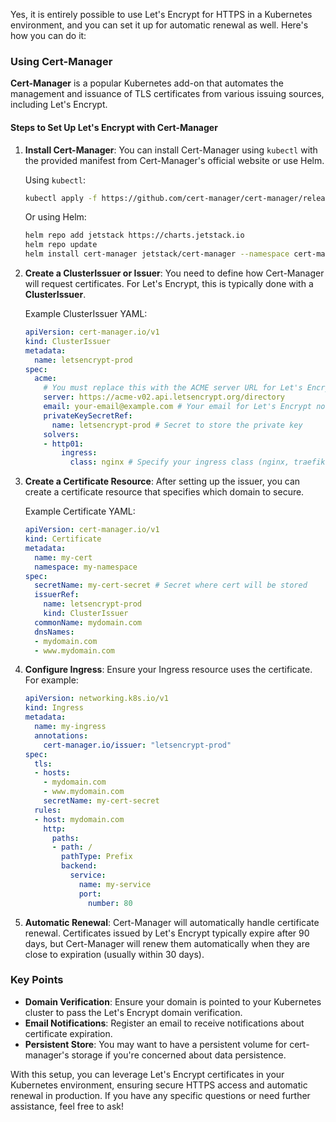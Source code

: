 Yes, it is entirely possible to use Let's Encrypt for HTTPS in a Kubernetes environment, and you can set it up for automatic renewal as well. Here's how you can do it:

### Using Cert-Manager

**Cert-Manager** is a popular Kubernetes add-on that automates the management and issuance of TLS certificates from various issuing sources, including Let's Encrypt.

#### Steps to Set Up Let's Encrypt with Cert-Manager

1. **Install Cert-Manager**:
   You can install Cert-Manager using `kubectl` with the provided manifest from Cert-Manager's official website or use Helm.

   Using `kubectl`:
   ```bash
   kubectl apply -f https://github.com/cert-manager/cert-manager/releases/latest/download/cert-manager.yaml
   ```

   Or using Helm:
   ```bash
   helm repo add jetstack https://charts.jetstack.io
   helm repo update
   helm install cert-manager jetstack/cert-manager --namespace cert-manager --create-namespace --version vX.Y.Z # Replace with the latest version
   ```

2. **Create a ClusterIssuer or Issuer**:
   You need to define how Cert-Manager will request certificates. For Let's Encrypt, this is typically done with a **ClusterIssuer**.

   Example ClusterIssuer YAML:
   ```yaml
   apiVersion: cert-manager.io/v1
   kind: ClusterIssuer
   metadata:
     name: letsencrypt-prod
   spec:
     acme:
       # You must replace this with the ACME server URL for Let's Encrypt
       server: https://acme-v02.api.letsencrypt.org/directory
       email: your-email@example.com # Your email for Let's Encrypt notifications
       privateKeySecretRef:
         name: letsencrypt-prod # Secret to store the private key
       solvers:
       - http01:
           ingress:
             class: nginx # Specify your ingress class (nginx, traefik, etc.)
   ```

3. **Create a Certificate Resource**:
   After setting up the issuer, you can create a certificate resource that specifies which domain to secure.

   Example Certificate YAML:
   ```yaml
   apiVersion: cert-manager.io/v1
   kind: Certificate
   metadata:
     name: my-cert
     namespace: my-namespace
   spec:
     secretName: my-cert-secret # Secret where cert will be stored
     issuerRef:
       name: letsencrypt-prod
       kind: ClusterIssuer
     commonName: mydomain.com
     dnsNames:
     - mydomain.com
     - www.mydomain.com
   ```

4. **Configure Ingress**:
   Ensure your Ingress resource uses the certificate. For example:

   ```yaml
   apiVersion: networking.k8s.io/v1
   kind: Ingress
   metadata:
     name: my-ingress
     annotations:
       cert-manager.io/issuer: "letsencrypt-prod"
   spec:
     tls:
     - hosts:
       - mydomain.com
       - www.mydomain.com
       secretName: my-cert-secret
     rules:
     - host: mydomain.com
       http:
         paths:
         - path: /
           pathType: Prefix
           backend:
             service:
               name: my-service
               port:
                 number: 80
   ```

5. **Automatic Renewal**:
   Cert-Manager will automatically handle certificate renewal. Certificates issued by Let's Encrypt typically expire after 90 days, but Cert-Manager will renew them automatically when they are close to expiration (usually within 30 days).

### Key Points

- **Domain Verification**: Ensure your domain is pointed to your Kubernetes cluster to pass the Let's Encrypt domain verification.
- **Email Notifications**: Register an email to receive notifications about certificate expiration.
- **Persistent Store**: You may want to have a persistent volume for cert-manager's storage if you're concerned about data persistence.

With this setup, you can leverage Let's Encrypt certificates in your Kubernetes environment, ensuring secure HTTPS access and automatic renewal in production. If you have any specific questions or need further assistance, feel free to ask!
